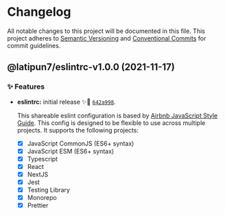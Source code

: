 # Changelog

All notable changes to this project will be documented in this file.
This project adheres to [Semantic Versioning](https://semver.org) and [Conventional Commits](https://www.conventionalcommits.org) for commit guidelines.

## @latipun7/eslintrc-v1.0.0 (2021-11-17)

### ✨ Features

- **eslintrc:** initial release ✨🚀 [`642a998`](https://github.com/latipun7/library/commit/642a998b59eb8ccdb206970327ccf550a1e35cb9).

  This shareable eslint configuration is based by [Airbnb JavaScript Style Guide](https://github.com/airbnb/javascript).
  This config is designed to be flexible to use across multiple projects.
  It supports the following projects:

  - [x] JavaScript CommonJS (ES6+ syntax)
  - [x] JavaScript ESM (ES6+ syntax)
  - [x] Typescript
  - [x] React
  - [x] NextJS
  - [x] Jest
  - [x] Testing Library
  - [x] Monorepo
  - [x] Prettier
